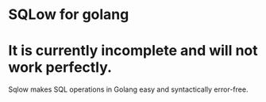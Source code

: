 # SQLow for golang
# It is currently incomplete and will not work perfectly.<br>
Sqlow makes SQL operations in Golang easy and syntactically error-free.
